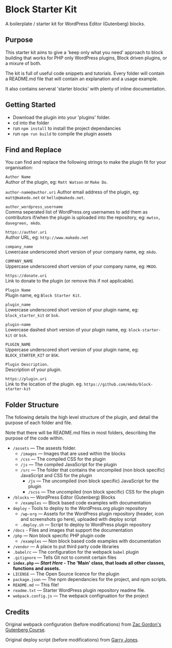 # Block Starter Kit
A boilerplate / starter kit for WordPress Editor (Gutenberg) blocks. 

## Purpose
This starter kit aims to give a 'keep only what you need' approach to block building that works for PHP only WordPress plugins, Block driven plugins, or a mixure of both.

The kit is full of useful code snippets and tutorials. Every folder will contain a README.md file that will contain an explanation and a usage example.

It also contains serveral 'starter blocks' with plenty of inline documentation.

## Getting Started

- Download the plugin into your 'plugins' folder. 
- cd into the folder
- run `npm install` to install the project dependancies
- run `npm run build` to compile the plugin assets

## Find and Replace
You can find and replace the following strings to make the plugin fit for your organisation:

`Author Name`  
Author of the plugin, eg: `Matt Watson` or `Make Do`.

`author-name@author.uri`
Author email address of the plugin, eg: `matt@makedo.net` or `hello@makedo.net`.

`author_wordpress_username`  
Comma seperated list of WordPress.org usernames to add them as contributors if/when the plugin is uploaded into the repository, eg: `mwtsn, davegreen, mkdo`.

`https://author.uri`   
Author URL, eg: `http://www.makedo.net`

`company_name`   
Lowercase underscored short version of your company name, eg: `mkdo`.

`COMPANY_NAME`   
Uppercase underscored short version of your company name, eg: `MKDO`.

`https://donate.uri`  
Link to donate to the plugin (or remove this if not applicable).

`Plugin Name`   
Plugin name, eg `Block Starter Kit`.

`plugin_name`  
Lowercase underscored short version of your plugin name, eg: `block_starter_kit` or `bsk`.

`plugin-name`  
Lowercase dashed short version of your plugin name, eg: `block-starter-kit` or `bsk`.

`PLUGIN_NAME`  
Uppercase underscored short version of your plugin name, eg: `BLOCK_STARTER_KIT` or `BSK`.

`Plugin Description.`   
Description of your plugin. 

`https://plugin.uri`  
Link to the location of the plugin. eg. `https://github.com/mkdo/block-starter-kit`

## Folder Structure

The following details the high level structure of the plugin, and detail the purpose of each folder and file.

Note that there will be README.md files in most folders, describing the purpose of the code within. 

- `/assets` — The assests folder. 
  - `/images` — Images that are used within the blocks
   - `/css` — The compiled CSS for the plugin
   - `/js` — The compiled JavaScript for the plugin
   - `/src` — The folder that contains the uncompiled (non block specific) JavaScript and CSS for the plugin
     - `/js` — The uncompiled (non block specific) JavaScript for the plugin
     - `/scss` — The uncompiled (non block specific) CSS for the plugin
- `/blocks` — WordPress Editor (Gutenberg) Blocks
  - `/examples` — Block based code examples with documentation
- `deploy` - Tools to deploy to the WordPress.org plugin repository
  - `/wp-org` — Assets for the WordPress plugin repository (header, icon and screenshots go here), uploaded with deploy script
  - `.deploy.sh` — Script to deploy to WordPress plugin repository
- `/docs` - Files and images that support the documentation
- `/php` — Non block specific PHP plugin code
  - `/examples` — Non block based code examples with documentation
- `/vendor` — A place to put third party code libraries
- `.babelrc` — The configuration for the webpack `babel` plugin
- `.gitignore` — Tells Git not to commit certain files
- **`index.php` — *Start Here* - The 'Main' class, that loads all other classes, functions and assets.**
- `LICENSE` — The Open Source licence for the plugin
- `package.json` — The npm dependancies for the project, and npm scripts. 
- `README.md` — This file!
- `readme.txt` — Starter WordPress plugin repository readme file.
- `webpack.config.js` — The webpack configruation for the project

## Credits

Original webpack configuration (before modifications) from [Zac Gordon's Gutenberg Course](https://github.com/zgordon/gutenberg-course).

Original deploy script (before modifications) from [Garry Jones](https://github.com/GaryJones/wordpress-plugin-git-flow-svn-deploy).
